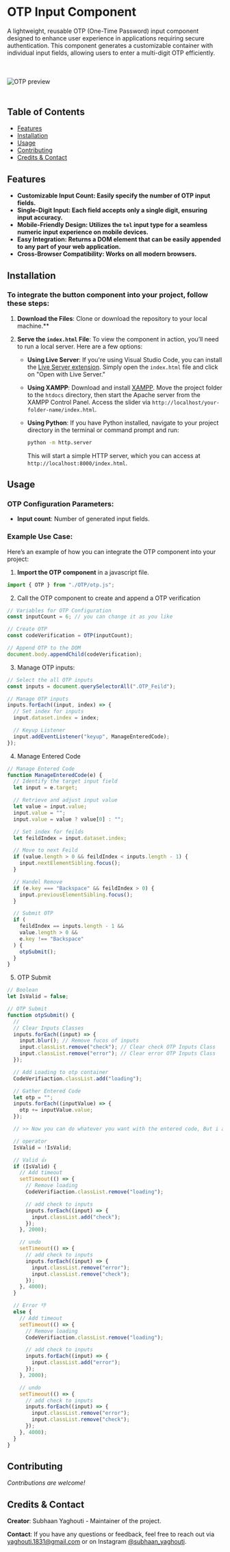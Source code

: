 # **OTP Input Component**

A lightweight, reusable OTP (One-Time Password) input component designed to enhance user experience in applications requiring secure authentication. This component generates a customizable container with individual input fields, allowing users to enter a multi-digit OTP efficiently.

<div  style="margin: 0px auto;" >
  <img src="./assets/preview.gif" alt="OTP preview" style="display: block; margin: 50px auto;">
</div>

## Table of Contents

- [Features](#features)
- [Installation](#installation)
- [Usage](#usage)
- [Contributing](#contributing)
- [Credits & Contact](#credits--contact)

## Features

- **Customizable Input Count: Easily specify the number of OTP input fields.**
- **Single-Digit Input: Each field accepts only a single digit, ensuring input accuracy.**
- **Mobile-Friendly Design: Utilizes the `tel` input type for a seamless numeric input experience on mobile devices.**
- **Easy Integration: Returns a DOM element that can be easily appended to any part of your web application.**
- **Cross-Browser Compatibility: Works on all modern browsers.**

## Installation

### To integrate the button component into your project, follow these steps:

1. **Download the Files**: Clone or download the repository to your local machine.\*\*
2. **Serve the `index.html` File**: To view the component in action, you’ll need to run a local server. Here are a few options:

   - **Using Live Server**: If you're using Visual Studio Code, you can install the [Live Server extension](https://marketplace.visualstudio.com/items?itemName=ritwickdey.LiveServer). Simply open the `index.html` file and click on "Open with Live Server."

   - **Using XAMPP**: Download and install [XAMPP](https://www.apachefriends.org/index.html). Move the project folder to the `htdocs` directory, then start the Apache server from the XAMPP Control Panel. Access the slider via `http://localhost/your-folder-name/index.html`.

   - **Using Python**: If you have Python installed, navigate to your project directory in the terminal or command prompt and run:
     ```bash
     python -m http.server
     ```
     This will start a simple HTTP server, which you can access at `http://localhost:8000/index.html`.

## Usage

### OTP Configuration Parameters:

- **Input count**: Number of generated input fields.

### Example Use Case:

Here’s an example of how you can integrate the OTP component into your project:

1. **Import the OTP component** in a javascript file.

```javascript
import { OTP } from "./OTP/otp.js";
```

2. Call the OTP component to create and append a OTP verification

```javascript
// Variables for OTP Configuration
const inputCount = 6; // you can change it as you like

// Create OTP
const codeVerification = OTP(inputCount);

// Append OTP to the DOM
document.body.appendChild(codeVerification);
```

3. Manage OTP inputs:

```javascript
// Select the all OTP inputs
const inputs = document.querySelectorAll(".OTP_Feild");

// Manage OTP inputs
inputs.forEach((input, index) => {
  // Set index for inputs
  input.dataset.index = index;

  // Keyup Listener
  input.addEventListener("keyup", ManageEnteredCode);
});
```

4. Manage Entered Code

```javascript
// Manage Entered Code
function ManageEnteredCode(e) {
  // Identify the target input field
  let input = e.target;

  // Retrieve and adjust input value
  let value = input.value;
  input.value = "";
  input.value = value ? value[0] : "";

  // Set index for feilds
  let feildIndex = input.dataset.index;

  // Move to next Feild
  if (value.length > 0 && feildIndex < inputs.length - 1) {
    input.nextElementSibling.focus();
  }

  // Handel Remove
  if (e.key === "Backspace" && feildIndex > 0) {
    input.previousElementSibling.focus();
  }

  // Submit OTP
  if (
    feildIndex == inputs.length - 1 &&
    value.length > 0 &&
    e.key !== "Backspace"
  ) {
    otpSubmit();
  }
}
```

5. OTP Submit

```javascript
// Boolean
let IsValid = false;

// OTP Submit
function otpSubmit() {
  //
  // Clear Inputs Classes
  inputs.forEach((input) => {
    input.blur(); // Remove fucos of inputs
    input.classList.remove("check"); // Clear check OTP Inputs Class
    input.classList.remove("error"); // Clear error OTP Inputs Class
  });

  // Add Loading to otp container
  CodeVerifiaction.classList.add("loading");

  // Gather Entered Code
  let otp = "";
  inputs.forEach((inputValue) => {
    otp += inputValue.value;
  });

  // >> Now you can do whatever you want with the entered code, But i added different states to show.

  // operator
  IsValid = !IsValid;

  // Valid 👍
  if (IsValid) {
    // Add timeout
    setTimeout(() => {
      // Remove loading
      CodeVerifiaction.classList.remove("loading");

      // add check to inputs
      inputs.forEach((input) => {
        input.classList.add("check");
      });
    }, 2000);

    // undo
    setTimeout(() => {
      // add check to inputs
      inputs.forEach((input) => {
        input.classList.remove("error");
        input.classList.remove("check");
      });
    }, 4000);
  }

  // Error 👎
  else {
    // Add timeout
    setTimeout(() => {
      // Remove loading
      CodeVerifiaction.classList.remove("loading");

      // add check to inputs
      inputs.forEach((input) => {
        input.classList.add("error");
      });
    }, 2000);

    // undo
    setTimeout(() => {
      // add check to inputs
      inputs.forEach((input) => {
        input.classList.remove("error");
        input.classList.remove("check");
      });
    }, 4000);
  }
}
```

## Contributing
 
 _Contributions are welcome!_

## Credits & Contact

**Creator**: Subhaan Yaghouti - Maintainer of the project.

**Contact**: If you have any questions or feedback, feel free to reach out via [yaghouti.1831@gmail.com](mailto:yaghouti.1831@gmail.com) or on Instagram [@subhaan_yaghouti](https://www.instagram.com/subhaan_yaghouti?igsh=bmE3ZTl1bGkwaW50).

